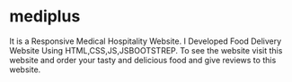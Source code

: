 # mediplus
It is a Responsive Medical Hospitality Website. I Developed Food Delivery Website Using HTML,CSS,JS,JSBOOTSTREP. To see the website visit this website and order your tasty and delicious food and give reviews to this website.  
